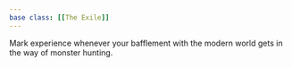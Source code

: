 ```yaml
---
base class: [[The Exile]]
---
```

 Mark experience whenever your bafflement with the modern world gets in the way of monster hunting. 